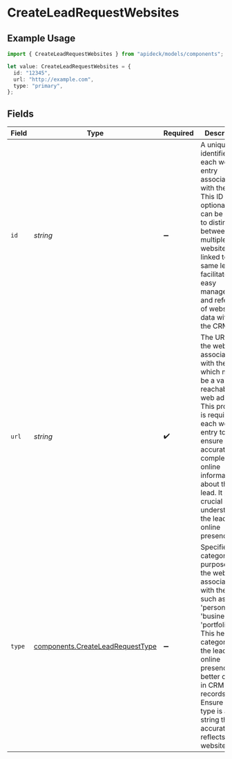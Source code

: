 # CreateLeadRequestWebsites

## Example Usage

```typescript
import { CreateLeadRequestWebsites } from "apideck/models/components";

let value: CreateLeadRequestWebsites = {
  id: "12345",
  url: "http://example.com",
  type: "primary",
};
```

## Fields

| Field                                                                                                                                                                                                                                                                                             | Type                                                                                                                                                                                                                                                                                              | Required                                                                                                                                                                                                                                                                                          | Description                                                                                                                                                                                                                                                                                       | Example                                                                                                                                                                                                                                                                                           |
| ------------------------------------------------------------------------------------------------------------------------------------------------------------------------------------------------------------------------------------------------------------------------------------------------- | ------------------------------------------------------------------------------------------------------------------------------------------------------------------------------------------------------------------------------------------------------------------------------------------------- | ------------------------------------------------------------------------------------------------------------------------------------------------------------------------------------------------------------------------------------------------------------------------------------------------- | ------------------------------------------------------------------------------------------------------------------------------------------------------------------------------------------------------------------------------------------------------------------------------------------------- | ------------------------------------------------------------------------------------------------------------------------------------------------------------------------------------------------------------------------------------------------------------------------------------------------- |
| `id`                                                                                                                                                                                                                                                                                              | *string*                                                                                                                                                                                                                                                                                          | :heavy_minus_sign:                                                                                                                                                                                                                                                                                | A unique identifier for each website entry associated with the lead. This ID is optional and can be used to distinguish between multiple websites linked to the same lead. It facilitates easy management and reference of website data within the CRM.                                           | 12345                                                                                                                                                                                                                                                                                             |
| `url`                                                                                                                                                                                                                                                                                             | *string*                                                                                                                                                                                                                                                                                          | :heavy_check_mark:                                                                                                                                                                                                                                                                                | The URL of the website associated with the lead, which must be a valid and reachable web address. This property is required for each website entry to ensure accurate and complete online information about the lead. It plays a crucial role in understanding the lead's online presence.        | http://example.com                                                                                                                                                                                                                                                                                |
| `type`                                                                                                                                                                                                                                                                                            | [components.CreateLeadRequestType](../../models/components/createleadrequesttype.md)                                                                                                                                                                                                              | :heavy_minus_sign:                                                                                                                                                                                                                                                                                | Specifies the category or purpose of the website associated with the lead, such as 'personal', 'business', or 'portfolio'. This helps in categorizing the lead's online presence for better context in CRM records. Ensure the type is a valid string that accurately reflects the website's use. | primary                                                                                                                                                                                                                                                                                           |